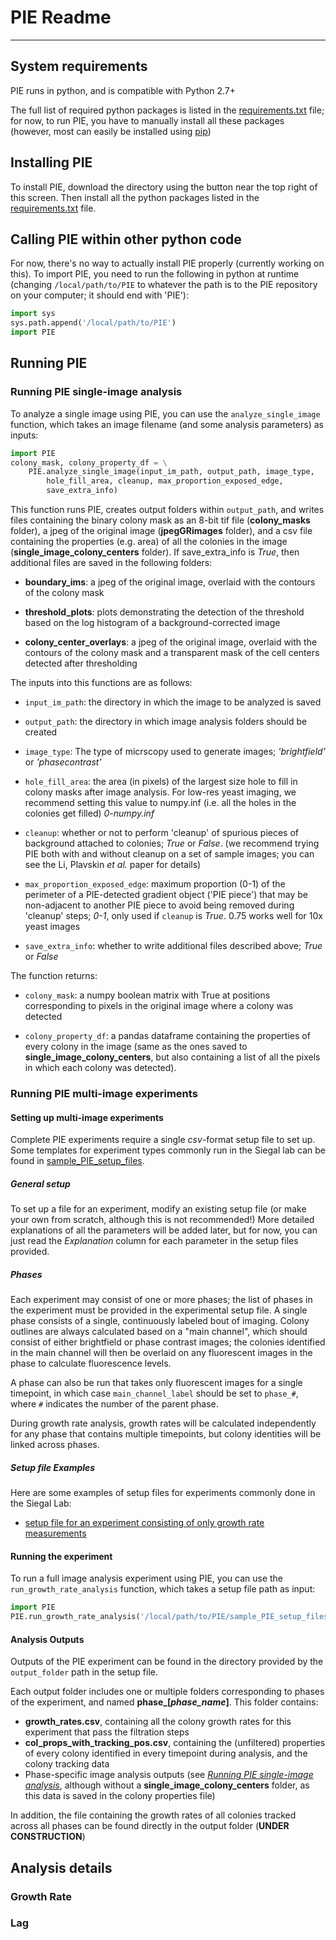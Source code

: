 # PIE Readme
---

## System requirements

PIE runs in python, and is compatible with Python 2.7+

The full list of required python packages is listed in the [requirements.txt](https://github.com/Siegallab/PIE/tree/master/requirements.txt) file; for now, to run PIE, you have to manually install all these packages (however, most can easily be installed using [pip](https://pip.pypa.io/en/stable/))

## Installing PIE

To install PIE, download the directory using the button near the top right of this screen. Then install all the python packages listed in the [requirements.txt](https://github.com/Siegallab/PIE/tree/master/requirements.txt) file.

## Calling PIE within other python code

For now, there's no way to actually install PIE properly (currently working on this). To import PIE, you need to run the following in python at runtime (changing `/local/path/to/PIE` to whatever the path is to the PIE repository on your computer; it should end with 'PIE'):
   ```python
   import sys
   sys.path.append('/local/path/to/PIE')
   import PIE
   ```

## Running PIE

### Running PIE single-image analysis

To analyze a single image using PIE, you can use the `analyze_single_image` function, which takes an image filename (and some analysis parameters) as inputs:

 ```python
 import PIE
 colony_mask, colony_property_df = \
     PIE.analyze_single_image(input_im_path, output_path, image_type,
         hole_fill_area, cleanup, max_proportion_exposed_edge,
         save_extra_info)
 ```
 This function runs PIE, creates output folders within `output_path`, and writes files containing the binary colony mask as an 8-bit tif file (**colony_masks** folder), a jpeg of the original image (**jpegGRimages** folder), and a csv file containing the properties (e.g. area) of all the colonies in the image (**single_image_colony_centers** folder). If save_extra_info is *True*, then additional files are saved in the following folders:

 * **boundary_ims**: a jpeg of the original image, overlaid with the contours of the colony mask

 * **threshold_plots**: plots demonstrating the detection of the threshold based on the log histogram of a background-corrected image

 * **colony_center_overlays**: a jpeg of the original image, overlaid with the contours of the colony mask and a transparent mask of the cell centers detected after thresholding

 The inputs into this functions are as follows:

 * `input_im_path`: the directory in which the image to be analyzed is saved

 * `output_path`: the directory in which image analysis folders should be created

 * `image_type`: The type of micrscopy used to generate images; *'brightfield'* or *'phasecontrast'*

 * `hole_fill_area`: the area (in pixels) of the largest size hole to fill in colony masks after image analysis. For low-res yeast imaging, we recommend setting this value to numpy.inf (i.e. all the holes in the colonies get filled) *0-numpy.inf*

 * `cleanup`: whether or not to perform 'cleanup' of spurious pieces of background attached to colonies; *True* or *False*. (we recommend trying PIE both with and without cleanup on a set of sample images; you can see the Li, Plavskin *et al.* paper for details)

 * `max_proportion_exposed_edge`: maximum proportion (0-1) of the perimeter of a PIE-detected gradient object ('PIE piece') that may be non-adjacent to another PIE piece to avoid being removed during 'cleanup' steps; *0-1*, only used if `cleanup` is *True*. 0.75 works well for 10x yeast images

 * `save_extra_info`: whether to write additional files described above; *True* or *False*

 The function returns:

 * `colony_mask`: a numpy boolean matrix with True at positions corresponding to pixels in the original image where a colony was detected

 * `colony_property_df`: a pandas dataframe containing the properties of every colony in the image (same as the ones saved to **single_image_colony_centers**, but also containing a list of all the pixels in which each colony was detected).

### Running PIE multi-image experiments

#### Setting up multi-image experiments

Complete PIE experiments require a single *csv*-format setup file to set up. Some templates for experiment types commonly run in the Siegal lab can be found in [sample_PIE_setup_files](https://github.com/Siegallab/PIE/tree/master/sample_PIE_setup_files).

##### General setup

To set up a file for an experiment, modify an existing setup file (or make your own from scratch, although this is not recommended!) More detailed explanations of all the parameters will be added later, but for now, you can just read the *Explanation* column for each parameter in the setup files provided.

##### Phases

Each experiment may consist of one or more phases; the list of phases in the experiment must be provided in the experimental setup file. A single phase consists of a single, continuously labeled bout of imaging. Colony outlines are always calculated based on a "main channel", which should consist of either brightfield or phase contrast images; the colonies identified in the main channel will then be overlaid on any fluorescent images in the phase to calculate fluorescence levels.

A phase can also be run that takes only fluorescent images for a single timepoint, in which case `main_channel_label` should be set to `phase_#`, where `#` indicates the number of the parent phase.

During growth rate analysis, growth rates will be calculated independently for any phase that contains multiple timepoints, but colony identities will be linked across phases.

##### Setup file Examples

Here are some examples of setup files for experiments commonly done in the Siegal Lab:
 * [setup file for an experiment consisting of only growth rate measurements](https://github.com/Siegallab/PIE/tree/master/sample_PIE_setup_files/gr_phase_setup.csv)

#### Running the experiment

To run a full image analysis experiment using PIE, you can use the `run_growth_rate_analysis` function, which takes a setup file path as input:

 ```python
 import PIE
 PIE.run_growth_rate_analysis('/local/path/to/PIE/sample_PIE_setup_files/gr_phase_setup.csv')
 ```

#### Analysis Outputs

Outputs of the PIE experiment can be found in the directory provided by the `output_folder` path in the setup file.

Each output folder includes one or multiple folders corresponding to phases of the experiment, and named **phase_[*phase_name*]**. This folder contains:

 * **growth_rates.csv**, containing all the colony growth rates for this experiment that pass the filtration steps
 * **col_props_with_tracking_pos.csv**, containing the (unfiltered) properties of every colony identified in every timepoint during analysis, and the colony tracking data
 * Phase-specific image analysis outputs (see [*Running PIE single-image analysis*](#Running-PIE-single-image-analysis), although without a **single_image_colony_centers** folder, as this data is saved in the colony properties file)

In addition, the file containing the growth rates of all colonies tracked across all phases can be found directly in the output folder (**UNDER CONSTRUCTION**)

## Analysis details

### Growth Rate

### Lag